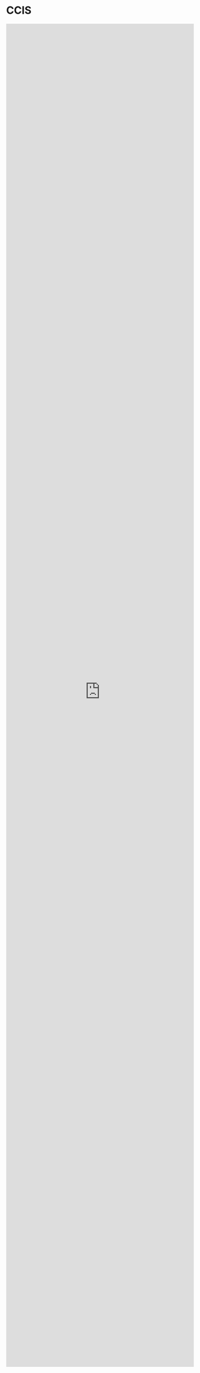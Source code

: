 # CCIS

<iframe src="https://allencloud.ccis.chiefappc.com/brian/ccp-doc/CCIS.pdf" style="border: none; width: 100%; height: 90vh;">你的瀏覽器不支援內嵌的 PDF 文件，請
        <a href="https://allencloud.ccis.chiefappc.com/brian/ccp-doc/CCIS.pdf">點擊這裡下載 PDF 文件</iframe>
